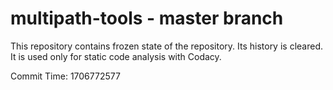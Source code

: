 # multipath-tools - master branch

This repository contains frozen state of the repository.
Its history is cleared. It is used only for static code
analysis with Codacy.

Commit Time: 1706772577